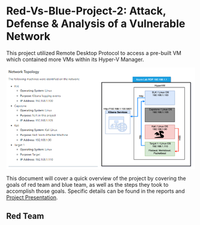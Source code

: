 # Red-Vs-Blue-Project-2: Attack, Defense & Analysis of a Vulnerable Network
This project utilized Remote Desktop Protocol to access a pre-built VM which contained more VMs within its Hyper-V Manager.

![Network Diagram](Network_Diagram.PNG)

This document will cover a quick overview of the project by covering the goals of red team and blue team, as well as the steps they took to accomplish those goals. Specific details can be found in the reports and [Project Presentation](/Project-Presentation/Capstone_Engagement_Presentation.pdf).


## Red Team

